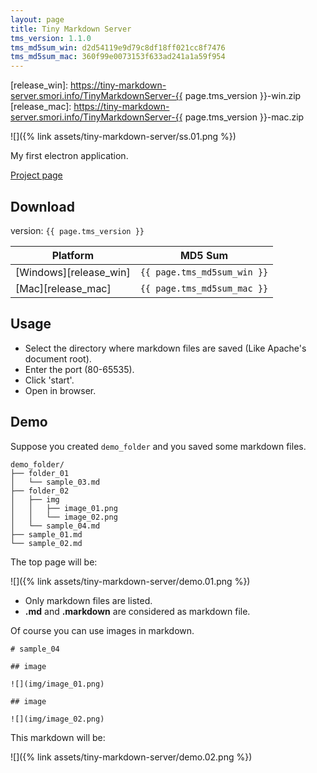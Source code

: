 ```yaml
---
layout: page
title: Tiny Markdown Server
tms_version: 1.1.0
tms_md5sum_win: d2d54119e9d79c8df18ff021cc8f7476
tms_md5sum_mac: 360f99e0073153f633ad241a1a59f954
---
```

[github]: https://github.com/smori1983/tiny-markdown-server
[release_win]: https://tiny-markdown-server.smori.info/TinyMarkdownServer-{{ page.tms_version }}-win.zip
[release_mac]: https://tiny-markdown-server.smori.info/TinyMarkdownServer-{{ page.tms_version }}-mac.zip



![]({% link assets/tiny-markdown-server/ss.01.png %})

My first electron application.

[Project page][github]


## Download

version: `{{ page.tms_version }}`

|Platform|MD5 Sum|
|---|---|
|[Windows][release_win]|`{{ page.tms_md5sum_win }}`|
|[Mac][release_mac]    |`{{ page.tms_md5sum_mac }}`|


## Usage

- Select the directory where markdown files are saved (Like Apache's document root).
- Enter the port (80-65535).
- Click 'start'.
- Open in browser.


## Demo

Suppose you created `demo_folder` and you saved some markdown files.

```
demo_folder/
├── folder_01
│   └── sample_03.md
├── folder_02
│   ├── img
│   │   ├── image_01.png
│   │   └── image_02.png
│   └── sample_04.md
├── sample_01.md
└── sample_02.md
```

The top page will be:

![]({% link assets/tiny-markdown-server/demo.01.png %})

- Only markdown files are listed.
- **.md** and **.markdown** are considered as markdown file.

Of course you can use images in markdown.

```
# sample_04

## image

![](img/image_01.png)

## image

![](img/image_02.png)
```

This markdown will be:

![]({% link assets/tiny-markdown-server/demo.02.png %})
